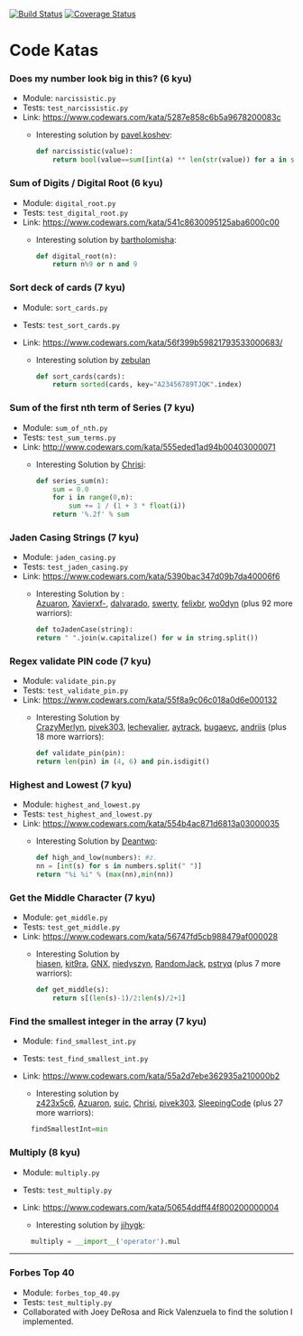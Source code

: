 [![Build Status](https://travis-ci.org/benpetty/Code-Katas.svg?branch=forbes_top_40)](https://travis-ci.org/benpetty/Code-Katas) [![Coverage Status](https://coveralls.io/repos/github/benpetty/Code-Katas/badge.svg?branch=forbes_top_40)](https://coveralls.io/github/benpetty/Code-Katas?branch=forbes_top_40)

# Code Katas 

### Does my number look big in this? (6 kyu)

- Module: `narcissistic.py`
- Tests: `test_narcissistic.py`
- Link: https://www.codewars.com/kata/5287e858c6b5a9678200083c
  - Interesting solution by [pavel.koshev](https://www.codewars.com/users/pavel.koshev):

    ```python
    def narcissistic(value):
        return bool(value==sum([int(a) ** len(str(value)) for a in str(value)]))
    ```

### Sum of Digits / Digital Root (6 kyu)

- Module: `digital_root.py`
- Tests: `test_digital_root.py`
- Link: https://www.codewars.com/kata/541c8630095125aba6000c00
  - Interesting solution by [bartholomisha](https://www.codewars.com/users/bartholomisha):

    ```python
    def digital_root(n):
        return n%9 or n and 9
    ```

### Sort deck of cards (7 kyu)

- Module: `sort_cards.py`

- Tests: `test_sort_cards.py`

- Link: https://www.codewars.com/kata/56f399b59821793533000683/

  - Interesting solution by [zebulan](https://www.codewars.com/users/zebulan)

    ```Python
    def sort_cards(cards):
        return sorted(cards, key="A23456789TJQK".index)
    ```

### Sum of the first nth term of Series (7 kyu)

- Module: `sum_of_nth.py`
- Tests: `test_sum_terms.py`
- Link: http://www.codewars.com/kata/555eded1ad94b00403000071
  - Interesting Solution by [Chrisi](http://www.codewars.com/users/Chrisi):

    ```python
    def series_sum(n):
        sum = 0.0
        for i in range(0,n):
            sum += 1 / (1 + 3 * float(i))
        return '%.2f' % sum
    ```



### Jaden Casing Strings (7 kyu)

- Module: `jaden_casing.py`
- Tests: `test_jaden_casing.py`
- Link: https://www.codewars.com/kata/5390bac347d09b7da40006f6
  - Interesting Solution by : [Azuaron](https://www.codewars.com/users/Azuaron), [Xavierxf-](https://www.codewars.com/users/Xavierxf-), [dalvarado](https://www.codewars.com/users/dalvarado), [swerty](https://www.codewars.com/users/swerty), [felixbr](https://www.codewars.com/users/felixbr), [wo0dyn](https://www.codewars.com/users/wo0dyn) (plus 92 more warriors):

    ```python
    def toJadenCase(string):        
    return " ".join(w.capitalize() for w in string.split())
    ```



### Regex validate PIN code (7 kyu)

- Module: `validate_pin.py`
- Tests: `test_validate_pin.py`
- Link: https://www.codewars.com/kata/55f8a9c06c018a0d6e000132
  - Interesting Solution by [CrazyMerlyn](https://www.codewars.com/users/CrazyMerlyn), [pivek303](https://www.codewars.com/users/pivek303), [lechevalier](https://www.codewars.com/users/lechevalier), [aytrack](https://www.codewars.com/users/aytrack), [bugaevc](https://www.codewars.com/users/bugaevc), [andriis](https://www.codewars.com/users/andriis) (plus 18 more warriors):

    ```python
    def validate_pin(pin):
    return len(pin) in (4, 6) and pin.isdigit()
    ```

### Highest and Lowest (7 kyu)

- Module: `highest_and_lowest.py`
- Tests: `test_highest_and_lowest.py`
- Link: https://www.codewars.com/kata/554b4ac871d6813a03000035
  - Interesting Solution by [Deantwo](https://www.codewars.com/users/Deantwo):

    ```python
    def high_and_low(numbers): #z.
    nn = [int(s) for s in numbers.split(" ")]
    return "%i %i" % (max(nn),min(nn))
    ```

### Get the Middle Character (7 kyu)

- Module: `get_middle.py`
- Tests: `test_get_middle.py`
- Link: https://www.codewars.com/kata/56747fd5cb988479af000028
  - Interesting Solution by [hiasen](https://www.codewars.com/users/hiasen), [kit9ra](https://www.codewars.com/users/kit9ra), [GNX](https://www.codewars.com/users/GNX), [niedyszyn](https://www.codewars.com/users/niedyszyn), [RandomJack](https://www.codewars.com/users/RandomJack), [pstryq](https://www.codewars.com/users/pstryq) (plus 7 more warriors):

    ```Python
    def get_middle(s):
        return s[(len(s)-1)/2:len(s)/2+1]
    ```

### Find the smallest integer in the array (7 kyu)

- Module: `find_smallest_int.py`
- Tests: `test_find_smallest_int.py`
- Link: https://www.codewars.com/kata/55a2d7ebe362935a210000b2
  - Interesting solution by [z423x5c6](https://www.codewars.com/users/z423x5c6), [Azuaron](https://www.codewars.com/users/Azuaron), [suic](https://www.codewars.com/users/suic), [Chrisi](https://www.codewars.com/users/Chrisi), [pivek303](https://www.codewars.com/users/pivek303), [SleepingCode](https://www.codewars.com/users/SleepingCode) (plus 27 more warriors):

  ```python
    findSmallestInt=min
  ```

### Multiply (8 kyu)

- Module: `multiply.py`
- Tests: `test_multiply.py`
- Link: https://www.codewars.com/kata/50654ddff44f800200000004
  - Interesting solution by [jihygk](https://www.codewars.com/users/jihygk):

  ```python
    multiply = __import__('operator').mul
  ```

***

### Forbes Top 40

- Module: `forbes_top_40.py`
- Tests: `test_multiply.py`
- Collaborated with Joey DeRosa and Rick Valenzuela to find the solution I implemented.

